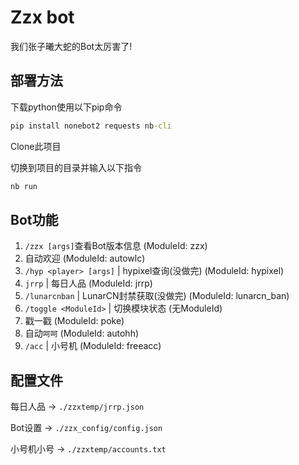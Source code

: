 # Zzx bot

我们张子曦大蛇的Bot太厉害了!

## 部署方法

下载python使用以下pip命令

```bat
pip install nonebot2 requests nb-cli
```

Clone此项目

切换到项目的目录并输入以下指令

```bat
nb run
```

## Bot功能

1. `/zzx [args]`查看Bot版本信息 (ModuleId: zzx)
2. 自动欢迎 (ModuleId: autowlc)
3. `/hyp <player> [args]` | hypixel查询(没做完) (ModuleId: hypixel)
4. `jrrp` | 每日人品 (ModuleId: jrrp)
5. `/lunarcnban` | LunarCN封禁获取(没做完) (ModuleId: lunarcn_ban)
6. `/toggle <ModuleId>` | 切换模块状态 (无ModuleId)
7. 戳一戳 (ModuleId: poke)
8. 自动`呵呵` (ModuleId: autohh)
9. `/acc` | 小号机 (ModuleId: freeacc)

## 配置文件

每日人品 -> `./zzxtemp/jrrp.json`

Bot设置 -> `./zzx_config/config.json`

小号机小号 -> `./zzxtemp/accounts.txt`
